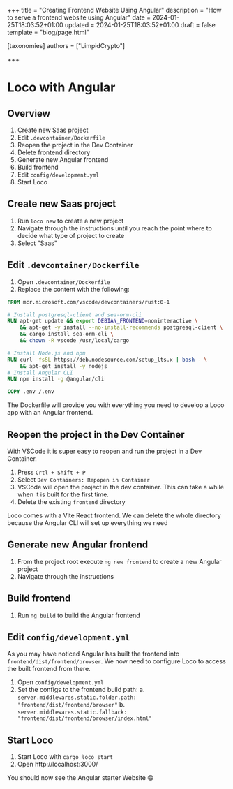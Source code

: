 +++
title = "Creating Frontend Website Using Angular"
description = "How to serve a frontend website using Angular"
date = 2024-01-25T18:03:52+01:00
updated = 2024-01-25T18:03:52+01:00
draft = false
template = "blog/page.html"

[taxonomies]
authors = ["LimpidCrypto"]

+++
# Loco with Angular

## Overview

1. Create new Saas project
2. Edit `.devcontainer/Dockerfile`
3. Reopen the project in the Dev Container
4. Delete frontend directory
5. Generate new Angular frontend
6. Build frontend
7. Edit `config/development.yml`
8. Start Loco

## Create new Saas project

1. Run `loco new` to create a new project
2. Navigate through the instructions until you reach the point where to decide what type of project to create
3. Select "Saas"

## Edit `.devcontainer/Dockerfile`

1. Open `.devcontainer/Dockerfile`
2. Replace the content with the following:

```Dockerfile
FROM mcr.microsoft.com/vscode/devcontainers/rust:0-1

# Install postgresql-client and sea-orm-cli
RUN apt-get update && export DEBIAN_FRONTEND=noninteractive \
    && apt-get -y install --no-install-recommends postgresql-client \
    && cargo install sea-orm-cli \
    && chown -R vscode /usr/local/cargo

# Install Node.js and npm
RUN curl -fsSL https://deb.nodesource.com/setup_lts.x | bash - \
    && apt-get install -y nodejs
# Install Angular CLI
RUN npm install -g @angular/cli

COPY .env /.env
```

The Dockerfile will provide you with everything you need to develop a Loco app with an Angular frontend.

## Reopen the project in the Dev Container

With VSCode it is super easy to reopen and run the project in a Dev Container.

1. Press `Crtl + Shift + P`
2. Select `Dev Containers: Repopen in Container`
3. VSCode will open the project in the dev container. This can take a while when it is built for the first time.
4. Delete the existing `frontend` directory

Loco comes with a Vite React frontend. We can delete the whole directory because the Angular CLI will set up everything we need

## Generate new Angular frontend

1. From the project root execute `ng new frontend` to create a new Angular project
2. Navigate through the instructions

## Build frontend

1. Run `ng build` to build the Angular frontend

## Edit `config/development.yml`

As you may have noticed Angular has built the frontend into `frontend/dist/frontend/browser`. We now need to configure Loco to access the built frontend from there.

1. Open `config/development.yml`
2. Set the configs to the frontend build path:
   a. `server.middlewares.static.folder.path: "frontend/dist/frontend/browser"`
   b. `server.middlewares.static.fallback: "frontend/dist/frontend/browser/index.html"`

## Start Loco

1. Start Loco with `cargo loco start`
2. Open http://localhost:3000/

You should now see the Angular starter Website :smile: